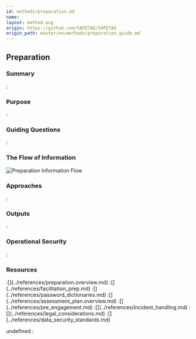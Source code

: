 ```yaml
---
id: methods/preparation.md
name: 
layout: method.pug
origin: https://github.com/SAFETAG/SAFETAG
origin_path: master/en/methods/preparation.guide.md
---
```


## Preparation

### Summary
:[](../document_matter/preparation/summary.md)
### Purpose
:[](../document_matter/preparation/purpose.md)
### Guiding Questions
:[](../document_matter/preparation/guiding_questions.md)
### The Flow of Information
![Preparation Information Flow](images/info_flows/preparation.svg)

### Approaches
:[](../document_matter/preparation/approaches.md)
### Outputs
:[](../document_matter/preparation/output.md)
### Operational Security
:[](../document_matter/preparation/operational_security.md)
### Resources
<div class="greybox">
:[](../references/preparation.overview.md)
:[](../references/facilitation_prep.md)
:[](../references/password_dictionaries.md)
:[](../references/assessment_plan.overview.md)
:[](../references/pre_engagement.md)
:[](../references/incident_handling.md)
:[](../references/legal_considerations.md)
:[](../references/data_security_standards.md)
</div>





undefined
:[](../references/footnotes.md)
